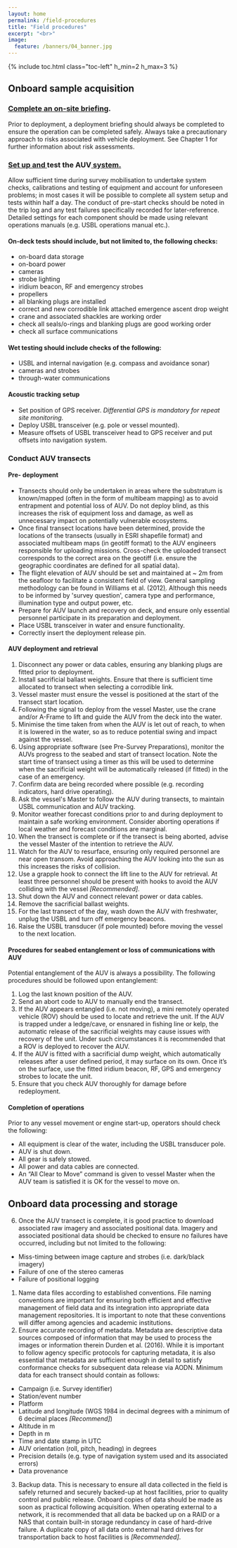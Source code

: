 ```yaml
---
layout: home
permalink: /field-procedures
title: "Field procedures"
excerpt: "<br>"
image:
  feature: /banners/04_banner.jpg
---
```

{% include toc.html class="toc-left" h_min=2 h_max=3 %}

## Onboard sample acquisition


### <span style="text-decoration:underline;">Complete an on-site briefing</span>.

Prior to deployment, a deployment briefing should always be completed to ensure the operation can be completed safely. Always take a precautionary approach to risks associated with vehicle deployment. See Chapter 1 for further information about risk assessments.


### <span style="text-decoration:underline;">Set up and </span>test the AUV<span style="text-decoration:underline;"> system.</span> 

Allow sufficient time during survey mobilisation to undertake system checks, calibrations and testing of equipment and account for unforeseen problems; in most cases it will be possible to complete all system setup and tests within half a day. The conduct of pre-start checks should be noted in the trip log and any test failures specifically recorded for later-reference. Detailed settings for each component should be made using relevant operations manuals (e.g. USBL operations manual etc.).


#### On-deck tests should include, but not limited to, the following checks:



*   on-board data storage
*   on-board power
*   cameras 
*   strobe lighting 
*   iridium beacon, RF and emergency strobes
*   propellers
*   all blanking plugs are installed
*   correct and new corrodible link attached emergence ascent drop weight
*   crane and associated shackles are working order
*   check all seals/o-rings and blanking plugs are good working order
*   check all surface communications


#### Wet testing should include checks of the following:



*   USBL and internal navigation (e.g. compass and avoidance sonar)
*   cameras and strobes
*   through-water communications


#### Acoustic tracking setup



*   Set position of GPS receiver. _Differential GPS is mandatory for repeat site monitoring._
*   Deploy USBL transceiver (e.g. pole or vessel mounted).
*   Measure offsets of USBL transceiver head to GPS receiver and put offsets into navigation system.


### Conduct AUV transects


#### Pre- deployment



*   Transects should only be undertaken in areas where the substratum is known/mapped (often in the form of multibeam mapping) as to avoid entrapment and potential loss of AUV. Do not deploy blind, as this increases the risk of equipment loss and damage, as well as unnecessary impact on potentially vulnerable ecosystems.
*   Once final transect locations have been determined, provide the locations of the transects (usually in ESRI shapefile format) and associated multibeam maps (in geotiff format) to the AUV engineers responsible for uploading missions. Cross-check the uploaded transect corresponds to the correct area on the geotiff (i.e. ensure the geographic coordinates are defined for all spatial data).
*   The flight elevation of AUV should be set and maintained at ~ 2m from the seafloor to facilitate a consistent field of view. General sampling methodology can be found in Williams et al. (2012[)](https://paperpile.com/c/ymogqX/cwva). Although this needs to be informed by 'survey question', camera type and performance, illumination type and output power, etc.
*   Prepare for AUV launch and recovery on deck, and ensure only essential personnel participate in its preparation and deployment.
*   Place USBL transceiver in water and ensure functionality.
*   Correctly insert the deployment release pin.


#### AUV deployment and retrieval



1. Disconnect any power or data cables, ensuring any blanking plugs are fitted prior to deployment.
2. Install sacrificial ballast weights. Ensure that there is sufficient time allocated to transect when selecting a corrodible link.
3. Vessel master must ensure the vessel is positioned at the start of the transect start location.
4. Following the signal to deploy from the vessel Master, use the crane and/or A-Frame to lift and guide the AUV from the deck into the water.
5. Minimise the time taken from when the AUV is let out of reach, to when it is lowered in the water, so as to reduce potential swing and impact against the vessel.
6. Using appropriate software (see Pre-Survey Preparations), monitor the AUVs progress to the seabed and start of transect location. Note the start time of transect using a timer as this will be used to determine when the sacrificial weight will be automatically released (if fitted) in the case of an emergency.
7. Confirm data are being recorded where possible (e.g. recording indicators, hard drive operating).
8. Ask the vessel's Master to follow the AUV during transects, to maintain USBL communication and AUV tracking.
9. Monitor weather forecast conditions prior to and during deployment to maintain a safe working environment. Consider aborting operations if local weather and forecast conditions are marginal. 
10. When the transect is complete or if the transect is being aborted, advise the vessel Master of the intention to retrieve the AUV.
11. Watch for the AUV to resurface, ensuring only required personnel are near open transom. Avoid approaching the AUV looking into the sun as this increases the risks of collision.
12. Use a grapple hook to connect the lift line to the AUV for retrieval. At least three personnel should be present with hooks to avoid the AUV colliding with the vessel _[Recommended]_.
13. Shut down the AUV and connect relevant power or data cables.
14. Remove the sacrificial ballast weights.
15. For the last transect of the day, wash down the AUV with freshwater, unplug the USBL and turn off emergency beacons.
16. Raise the USBL transducer (if pole mounted) before moving the vessel to the next location.


#### Procedures for seabed entanglement or loss of communications with AUV

Potential entanglement of the AUV is always a possibility. The following procedures should be followed upon entanglement:



1. Log the last known position of the AUV.
2. Send an abort code to AUV to manually end the transect.
3. If the AUV appears entangled (i.e. not moving), a mini remotely operated vehicle (ROV) should be used to locate and retrieve the unit. If the AUV is trapped under a ledge/cave, or ensnared in fishing line or kelp, the automatic release of the sacrificial weights may cause issues with recovery of the unit. Under such circumstances it is recommended that a ROV is deployed to recover the AUV.
4. If the AUV is fitted with a sacrificial dump weight, which automatically releases after a user defined period, it may surface on its own. Once it’s on the surface, use the fitted iridium beacon, RF, GPS and emergency strobes to locate the unit.
5. Ensure that you check AUV thoroughly for damage before redeployment.


#### Completion of operations

Prior to any vessel movement or engine start-up, operators should check the following:



*   All equipment is clear of the water, including the USBL transducer pole.
*   AUV is shut down.
*   All gear is safely stowed.
*   All power and data cables are connected.
*   An “All Clear to Move” command is given to vessel Master when the AUV team is satisfied it is OK for the vessel to move on.


## Onboard data processing and storage



6. Once the AUV transect is complete, it is good practice to download associated raw imagery and associated positional data. Imagery and associated positional data should be checked to ensure no failures have occurred, including but not limited to the following: 
*   Miss-timing between image capture and strobes (i.e. dark/black imagery)
*   Failure of one of the stereo cameras
*   Failure of positional logging
1. Name data files according to established conventions. File naming conventions are important for ensuring both efficient and effective management of field data and its integration into appropriate data management repositories. It is important to note that these conventions will differ among agencies and academic institutions.
2. Ensure accurate recording of metadata. Metadata are descriptive data sources composed of information that may be used to process the images or information therein Durden et al. (2016). While it is important to follow agency specific protocols for capturing metadata, it is also essential that metadata are sufficient enough in detail to satisfy conformance checks for subsequent data release via AODN. Minimum data for each transect should contain as follows:     
*   Campaign (i.e. Survey identifier)
*   Station/event number 
*   Platform
*   Latitude and longitude (WGS 1984 in decimal degrees with a minimum of 6 decimal places _[Recommend]_)
*   Altitude in m
*   Depth in m
*   Time and date stamp in UTC
*   AUV orientation (roll, pitch, heading) in degrees
*   Precision details (e.g. type of navigation system used and its associated errors) 
*   Data provenance 
3. Backup data. This is necessary to ensure all data collected in the field is safely returned and securely backed-up at host facilities, prior to quality control and public release. Onboard copies of data should be made as soon as practical following acquisition. When operating external to a network, it is recommended that all data be backed up on a RAID or a NAS that contain built-in storage redundancy in case of hard-drive failure. A duplicate copy of all data onto external hard drives for transportation back to host facilities is _[Recommended]_. 
